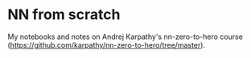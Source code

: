 # NN from scratch
 
 My notebooks and notes on Andrej Karpathy's nn-zero-to-hero course (https://github.com/karpathy/nn-zero-to-hero/tree/master).
